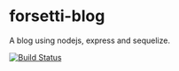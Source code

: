 # forsetti-blog
A blog using nodejs, express and sequelize.

[![Build Status](https://travis-ci.org/BukkyOmo/forsetti-blog.svg?branch=develop)](https://travis-ci.org/BukkyOmo/forsetti-blog)
